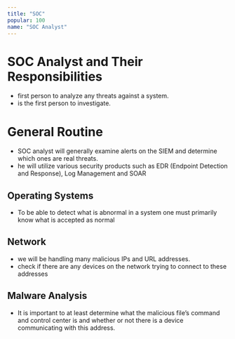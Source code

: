 ```yaml
---
title: "SOC"
popular: 100
name: "SOC Analyst"
---
```


# SOC Analyst and Their Responsibilities

- first person to analyze any threats against a system.
- is the first person to investigate.

# General Routine

- SOC analyst will generally examine alerts on the SIEM and determine which ones are real threats.
- he will utilize various security products such as EDR (Endpoint Detection and Response), Log Management and SOAR

## Operating Systems

- To be able to detect what is abnormal in a system one must primarily know what is accepted as normal

## Network

- we will be handling many malicious IPs and URL addresses.
- check if there are any devices on the network trying to connect to these addresses

## Malware Analysis

- It is important to at least determine what the malicious file’s command and control center is and whether or not there is a device communicating with this address.
